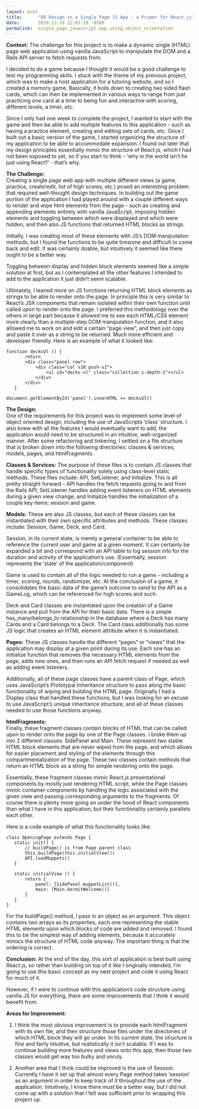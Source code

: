 ```yaml
---
layout: post
title:      "OO Design in a Single Page JS App - a Primer for React.js"
date:       2020-12-10 22:03:10 -0500
permalink:  single_page_javascript_app_using_object_orientation
---
```



**Context:** 
The challenge for this project is to make a dynamic single (HTML) page web application using vanilla JavaScript to manipulate the DOM and a Rails API server to fetch requests from. 

I decided to do a game because I thought it would be a good challenge to test my programming skills. I stuck with the theme of my previous project, which was to make a host application for a tutoring website, and so I created a memory game. Basically, it boils down to creating two sided flash cards, which can then be implemented in various ways to range from  just practicing one card at a time to being fun and interactive with scoring, different levels,  a timer, etc. 

Since I only had one week to complete the project, I wanted to start with the game and then be able to add multiple features to this application - such as having a practice element, creating and editing sets of cards, etc. Once I built out a basic version of the game, I started organizing the structure of my application to be able to accommodate expansion. I found out later that my design principles essentially mimic the structure of React.js, which I had not been exposed to yet, so if you start to think - ‘why in the world isn’t he just using React?’ - that’s why. 

**The Challenge:**  
Creating a single page web app with multiple different views (a game, practice, create/edit, list of high scores, etc.) posed an interesting problem that required well-thought design techniques. In building out the game portion of the application I had played around with a couple different ways to render and wipe html elements from the page - such as creating and appending elements entirely with vanilla JavaScript, imposing hidden elements and toggling between which were displayed and which were hidden, and then also JS functions that returned HTML blocks as strings. 

Initially, I was creating most of these elements with JS’s DOM manipulation methods, but I found the functions to be quite tiresome and difficult to come back and edit. It was certainly doable, but intuitively it seemed like there ought to be a better way. 

Toggling between display and hidden block elements seemed like a simple solution at first, but as I contemplated all the other features I intended to add to the application it just didn’t seem scalable. 

Ultimately, I leaned more on JS functions returning HTML block elements as strings to be able to render onto the page. In principle this is very similar to React’s JSX components that remain isolated within their own function until called upon to render onto the page. I preferred this methodology over the others in large part because it allowed me to see each HTML/CSS element more clearly than a multiple-step DOM manipulation function, and it also allowed me to work on and edit a certain “page view”, and then just copy and paste it over as a string to be returned. Much more efficient and developer friendly. Here is an example of what it looked like:

```
function decksUl () {
       return `
       <div class="panel row">
           <div class="col s10 push-s1">
               <ul id="decks-ul" class="collection z-depth-2"></ul>
           </div>
       </div> `
   }
 
document.getElementById('panel').innerHTML += decksUl()
```

**The Design:**  
One of the requirements for this project was to implement some level of object oriented design, including the use of JavaScripts ‘class’ structure. I also knew with all the features I would eventually want to add, the application would need to be structured in an intuitive, well-organized manner. After some refactoring and tinkering, I settled on a file structure that is broken down into the following directories: classes & services, models, pages, and htmlFragments.

**Classes & Services:** 
The purpose of these files is to contain JS classes that handle specific types of functionality solely using class-level static methods. These files include: API, SetListener, and Initialize. This is all pretty straight forward - API handles the fetch requests going to and from the Rails API; SetListener handles adding event listeners on HTML elements during a given view change; and Initialize handles the initialization of a couple key items: session and game.

**Models:** 
These are also JS classes, but each of these classes can be instantiated with their own specific attributes and methods. These classes include: Session, Game, Deck, and Card. 

Session, in its current state, is merely a general container to be able to reference the current user and game at a given moment. It can certainly be expanded a bit and correspond with an API table to log session info for the duration and activity of the application’s use. (Essentially, session represents the ‘state’ of the application/component)

Game is used to contain all of the logic needed to run a game - including a timer, scoring, rounds, randomizer, etc. At the conclusion of a game, it consolidates the basic data of the game’s outcome to send to the API as a GameLog, which can be referenced for high scores and such.

Deck and Card classes are instantiated upon the creation of a Game instance and pull from the API for their basic data. There is a simple has_many/belongs_to relationship in the database where a Deck has many Cards and a Card belongs to a Deck. The Card class additionally has some JS logic that creates an HTML element attribute when it is instantiated.

**Pages:** 
These JS classes handle the different “pages” or “views” that the application may display at a given point during its use. Each one has an initialize function that removes the necessary HTML elements from the page, adds new ones, and then runs an API fetch request if needed as well as adding event listeners. 

Additionally, all of these page classes have a parent class of Page, which uses JavaScript’s Prototypal Inheritance structure to pass along the basic functionality of wiping and building the HTML page. Originally I had a Display class that handled these functions, but I was looking for an excuse to use JavaScript’s unique inheritance structure, and all of these classes needed to use those functions anyway.

**htmlFragments:**  
Finally, these fragment classes contain blocks of HTML that can be called upon to render onto the page by one of the Page classes. I broke them up into 2 different classes: SidePanel and Main. These represent two stable HTML block elements that are never wiped from the page, and which allows for easier placement and styling of the elements through this compartmentalization of the page. These two classes contain methods that return an HTML block as a string for simple rendering onto the page.

Essentially, these fragment classes mimic React.js presentational components by mostly just rendering HTML script, while the Page classes mimic container components by handling the logic associated with the given view and passing corresponding arguments to the fragments. Of course there is plenty more going on under the hood of React components than what I have in this application, but their functionality certainly parallels each other.

Here is a code example of what this functionality looks like:

```
class OpeningPage extends Page {
   static init() {
       // buildPage() is from Page parent class
       this.buildPage(this.initialView())
       API.loadMuppets()
   }
 
   static initialView () {
       return {
           panel: [SidePanel.muppetList()],
           main: [Main.kermitWelcome()]
       }
   }
}
```

For the buildPage() method, I pass in an object as an argument. This object contains two arrays as its properties, each one representing the stable HTML elements upon which blocks of code are added and removed. I found this to be the simplest way of adding elements, because it accurately mimics the structure of HTML code anyway. The important thing is that the ordering is correct.

**Conclusion:** 
At the end of the day, this sort of application is best built using React.js, so rather than building on top of it like I originally intended, I’m going to use this basic concept as my next project and code it using React for much of it. 

However, if I were to continue with this application’s code structure using vanilla JS for everything, there are some improvements that I think it would benefit from.

**Areas for Improvement:** 

1) I think the most obvious improvement is to provide each htmlFragment with its own file, and then structure those files under the directories of which HTML block they will go under. In its current state, the structure is fine and fairly intuitive, but realistically it isn’t scalable. If I was to continue building more features and views onto this app, then those two classes would get way too bulky and unruly. 

2) Another area that I think could be improved is the use of Session. Currently I have it set up that almost every Page method takes ‘session’ as an argument in order to keep track of it throughout the use of the application. Intuitively, I know there must be a better way, but I did not come up with a solution that I felt was sufficient prior to wrapping this project up.

